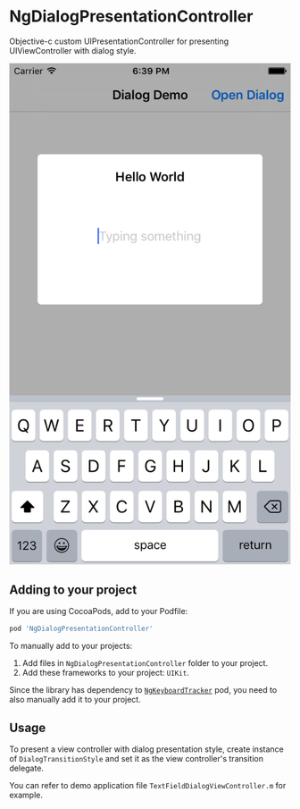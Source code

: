 # NgDialogPresentationController

Objective-c custom UIPresentationController for presenting UIViewController with dialog style.

![](https://github.com/meiwin/ngdialogpresentationcontroller/blob/master/demo.png)

## Adding to your project

If you are using CocoaPods, add to your Podfile:

```ruby
pod 'NgDialogPresentationController'
```

To manually add to your projects:

1. Add files in `NgDialogPresentationController` folder to your project.
2. Add these frameworks to your project: `UIKit`.

Since the library has dependency to [`NgKeyboardTracker`](https://github.com/meiwin/ngkeyboardtracker) pod, you need to also manually add it to your project.

## Usage

To present a view controller with dialog presentation style, create instance of `DialogTransitionStyle` and set it as the view controller's transition delegate.

You can refer to demo application file `TextFieldDialogViewController.m` for example.